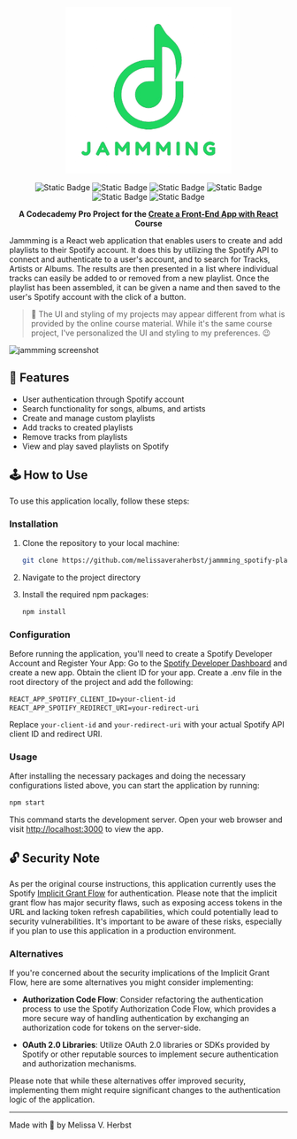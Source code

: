 <div align=center>

<img src="./public/images/jammming_logo_full.png" width=300px>
    
![Static Badge](https://img.shields.io/badge/HTML5-grey?style=flat-square&logo=html5)
![Static Badge](https://img.shields.io/badge/CSS3-grey?style=flat-square&logo=css3)
![Static Badge](https://img.shields.io/badge/JavaScript-grey?style=flat-square&logo=JavaScript)
![Static Badge](https://img.shields.io/badge/React-grey?style=flat-square&logo=react)
![Static Badge](https://img.shields.io/badge/Spotify%20API-grey?style=flat-square&logo=spotify)
![Static Badge](https://img.shields.io/badge/Codecademy%20Project-grey?style=flat-square&logo=codecademy)

**A Codecademy Pro Project for the [Create a Front-End App with React](https://www.codecademy.com/learn/paths/build-web-apps-with-react) Course**

</div>

Jammming is a React web application that enables users to create and add playlists to their Spotify account. It does this by utilizing the Spotify API to connect and authenticate to a user's account, and to search for Tracks, Artists or Albums. The results are then presented in a list where individual tracks can easily be added to or removed from a new playlist. Once the playlist has been assembled, it can be given a name and then saved to the user's Spotify account with the click of a button.

> 📝 The UI and styling of my projects may appear different from what is provided by the online course material. While it's the same course project, I've personalized the UI and styling to my preferences. 😉

![jammming screenshot](https://github.com/melissaveraherbst/jammming_spotify-playlist-manager/assets/84316275/78d3d348-4f1b-4bf5-b813-500b3aacd05c)

## 🧩 Features

- User authentication through Spotify account
- Search functionality for songs, albums, and artists
- Create and manage custom playlists
- Add tracks to created playlists
- Remove tracks from playlists
- View and play saved playlists on Spotify

## 🕹️ How to Use

To use this application locally, follow these steps:

### Installation

1. Clone the repository to your local machine:

   ```bash
   git clone https://github.com/melissaveraherbst/jammming_spotify-playlist-manager.git
   ```

2. Navigate to the project directory

3. Install the required npm packages:

   ```bash
   npm install
   ```

### Configuration
Before running the application, you'll need to create a Spotify Developer Account and Register Your App:
Go to the [Spotify Developer Dashboard](https://developer.spotify.com/dashboard/) and create a new app. Obtain the client ID for your app.
Create a .env file in the root directory of the project and add the following:

```plaintext
REACT_APP_SPOTIFY_CLIENT_ID=your-client-id
REACT_APP_SPOTIFY_REDIRECT_URI=your-redirect-uri
```

Replace `your-client-id` and `your-redirect-uri` with your actual Spotify API client ID and redirect URI.

### Usage

After installing the necessary packages and doing the necessary configurations listed above, you can start the application by running:

```bash
npm start
```

This command starts the development server. Open your web browser and visit [http://localhost:3000](http://localhost:3000) to view the app.

## 🔓 Security Note

As per the original course instructions, this application currently uses the Spotify [Implicit Grant Flow](https://developer.spotify.com/documentation/web-api/tutorials/implicit-flow) for authentication. Please note that the implicit grant flow has major security flaws, such as exposing access tokens in the URL and lacking token refresh capabilities, which could potentially lead to security vulnerabilities. It's important to be aware of these risks, especially if you plan to use this application in a production environment.

### Alternatives

If you're concerned about the security implications of the Implicit Grant Flow, here are some alternatives you might consider implementing:

- **Authorization Code Flow**: Consider refactoring the authentication process to use the Spotify Authorization Code Flow, which provides a more secure way of handling authentication by exchanging an authorization code for tokens on the server-side.

- **OAuth 2.0 Libraries**: Utilize OAuth 2.0 libraries or SDKs provided by Spotify or other reputable sources to implement secure authentication and authorization mechanisms.

Please note that while these alternatives offer improved security, implementing them might require significant changes to the authentication logic of the application.

---
Made with 💚 by Melissa V. Herbst

